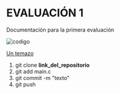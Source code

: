 # EVALUACIÓN 1
Documentación para la primera evaluación

![codigo](https://conceptodefinicion.de/wp-content/uploads/2014/03/codigo-.jpg)

[Un temazo](https://www.youtube.com/watch?v=fD2UExUhq-s)

1. git clone **link_del_repositorio**
2. git add main.c
3. git commit -m "texto"
4. git push
